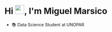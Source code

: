 <h1 align="left">Hi <img src="https://raw.githubusercontent.com/kaueMarques/kaueMarques/master/hi.gif" height="30px">, I'm Miguel Marsico</h1>

- 📚 Data Science Student at UNOPAR
